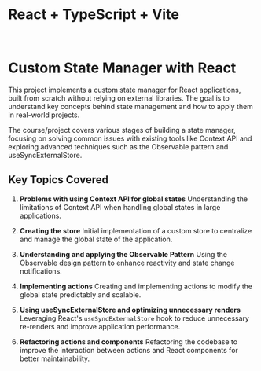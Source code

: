 # React + TypeScript + Vite

</br>

# Custom State Manager with React

This project implements a custom state manager for React applications, built from scratch without relying on external libraries. The goal is to understand key concepts behind state management and how to apply them in real-world projects.

The course/project covers various stages of building a state manager, focusing on solving common issues with existing tools like Context API and exploring advanced techniques such as the Observable pattern and useSyncExternalStore.

## Key Topics Covered

1. **Problems with using Context API for global states**
   Understanding the limitations of Context API when handling global states in large applications.

2. **Creating the store**
   Initial implementation of a custom store to centralize and manage the global state of the application.

3. **Understanding and applying the Observable Pattern**
   Using the Observable design pattern to enhance reactivity and state change notifications.

4. **Implementing actions**
   Creating and implementing actions to modify the global state predictably and scalable.

5. **Using useSyncExternalStore and optimizing unnecessary renders**
   Leveraging React's `useSyncExternalStore` hook to reduce unnecessary re-renders and improve application performance.

6. **Refactoring actions and components**
   Refactoring the codebase to improve the interaction between actions and React components for better maintainability.
